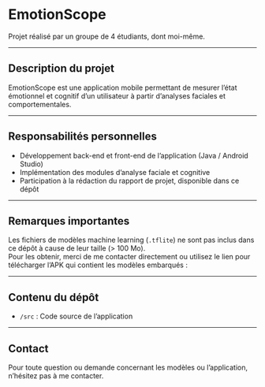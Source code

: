# EmotionScope

Projet réalisé par un groupe de 4 étudiants, dont moi-même.

---

## Description du projet

EmotionScope est une application mobile permettant de mesurer l’état émotionnel et cognitif d’un utilisateur à partir d’analyses faciales et comportementales.

---

## Responsabilités personnelles

- Développement back-end et front-end de l’application (Java / Android Studio)  
- Implémentation des modules d’analyse faciale et cognitive  
- Participation à la rédaction du rapport de projet, disponible dans ce dépôt

---

## Remarques importantes

Les fichiers de modèles machine learning (`.tflite`) ne sont pas inclus dans ce dépôt à cause de leur taille (> 100 Mo).  
Pour les obtenir, merci de me contacter directement ou utilisez le lien pour télécharger l’APK qui contient les modèles embarqués :

---

## Contenu du dépôt

- `/src` : Code source de l’application  

---

## Contact

Pour toute question ou demande concernant les modèles ou l’application, n’hésitez pas à me contacter.

